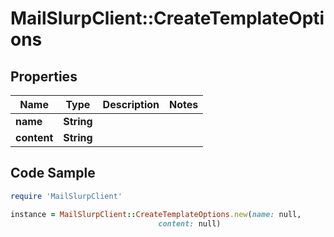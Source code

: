 # MailSlurpClient::CreateTemplateOptions

## Properties

Name | Type | Description | Notes
------------ | ------------- | ------------- | -------------
**name** | **String** |  | 
**content** | **String** |  | 

## Code Sample

```ruby
require 'MailSlurpClient'

instance = MailSlurpClient::CreateTemplateOptions.new(name: null,
                                 content: null)
```


